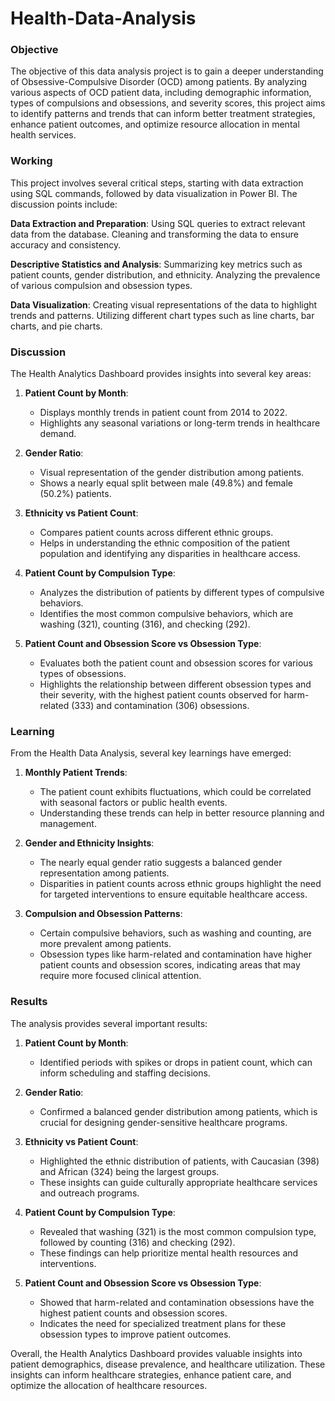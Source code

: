 # Health-Data-Analysis

### Objective
The objective of this data analysis project is to gain a deeper understanding of Obsessive-Compulsive Disorder (OCD) among patients. By analyzing various aspects of OCD patient data, including demographic information, types of compulsions and obsessions, and severity scores, this project aims to identify patterns and trends that can inform better treatment strategies, enhance patient outcomes, and optimize resource allocation in mental health services.

### Working
This project involves several critical steps, starting with data extraction using SQL commands, followed by data visualization in Power BI. 
The discussion points include:

**Data Extraction and Preparation**:
Using SQL queries to extract relevant data from the database.
Cleaning and transforming the data to ensure accuracy and consistency.

**Descriptive Statistics and Analysis**:
Summarizing key metrics such as patient counts, gender distribution, and ethnicity.
Analyzing the prevalence of various compulsion and obsession types.

**Data Visualization**:
Creating visual representations of the data to highlight trends and patterns.
Utilizing different chart types such as line charts, bar charts, and pie charts.

### Discussion
The Health Analytics Dashboard provides insights into several key areas:

1. **Patient Count by Month**:
   - Displays monthly trends in patient count from 2014 to 2022.
   - Highlights any seasonal variations or long-term trends in healthcare demand.

2. **Gender Ratio**:
   - Visual representation of the gender distribution among patients.
   - Shows a nearly equal split between male (49.8%) and female (50.2%) patients.

3. **Ethnicity vs Patient Count**:
   - Compares patient counts across different ethnic groups.
   - Helps in understanding the ethnic composition of the patient population and identifying any disparities in healthcare access.

4. **Patient Count by Compulsion Type**:
   - Analyzes the distribution of patients by different types of compulsive behaviors.
   - Identifies the most common compulsive behaviors, which are washing (321), counting (316), and checking (292).

5. **Patient Count and Obsession Score vs Obsession Type**:
   - Evaluates both the patient count and obsession scores for various types of obsessions.
   - Highlights the relationship between different obsession types and their severity, with the highest patient counts observed for harm-related (333) and contamination (306) obsessions.

### Learning
From the Health Data Analysis, several key learnings have emerged:

1. **Monthly Patient Trends**:
   - The patient count exhibits fluctuations, which could be correlated with seasonal factors or public health events.
   - Understanding these trends can help in better resource planning and management.

2. **Gender and Ethnicity Insights**:
   - The nearly equal gender ratio suggests a balanced gender representation among patients.
   - Disparities in patient counts across ethnic groups highlight the need for targeted interventions to ensure equitable healthcare access.

3. **Compulsion and Obsession Patterns**:
   - Certain compulsive behaviors, such as washing and counting, are more prevalent among patients.
   - Obsession types like harm-related and contamination have higher patient counts and obsession scores, indicating areas that may require more focused clinical attention.

### Results
The analysis provides several important results:

1. **Patient Count by Month**:
   - Identified periods with spikes or drops in patient count, which can inform scheduling and staffing decisions.

2. **Gender Ratio**:
   - Confirmed a balanced gender distribution among patients, which is crucial for designing gender-sensitive healthcare programs.

3. **Ethnicity vs Patient Count**:
   - Highlighted the ethnic distribution of patients, with Caucasian (398) and African (324) being the largest groups.
   - These insights can guide culturally appropriate healthcare services and outreach programs.

4. **Patient Count by Compulsion Type**:
   - Revealed that washing (321) is the most common compulsion type, followed by counting (316) and checking (292).
   - These findings can help prioritize mental health resources and interventions.

5. **Patient Count and Obsession Score vs Obsession Type**:
   - Showed that harm-related and contamination obsessions have the highest patient counts and obsession scores.
   - Indicates the need for specialized treatment plans for these obsession types to improve patient outcomes.

Overall, the Health Analytics Dashboard provides valuable insights into patient demographics, disease prevalence, and healthcare utilization. These insights can inform healthcare strategies, enhance patient care, and optimize the allocation of healthcare resources.
